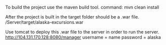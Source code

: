 To build the project use the maven build tool.
command: mvn clean install

After the project is built in the target folder should be a .war file.
/Server/target/alaska-excursions.war

Use tomcat to deploy this .war file to the server in order to run the server.
http://104.131.170.128:8080/manager
username = name
password = alaska
